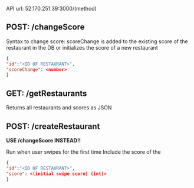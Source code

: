 API url: 52.170.251.39:3000/(method)

## POST: /changeScore

Syntax to change score:
scoreChange is added to the existing score of the restaurant in the DB or initializes the score of a new restaurant

```JSON
{
"id":"<ID OF RESTAURANT>",
"scoreChange": <number>
}
```

## GET: /getRestaurants

Returns all restaurants and scores as JSON

## POST: /createRestaurant

<b>USE /changeScore INSTEAD!!</b>

Run when user swipes for the first time
Include the score of the

```JSON
{
"id":"<ID OF RESTAURANT>",
"score": <(initial swipe score) (int)>
}
```
